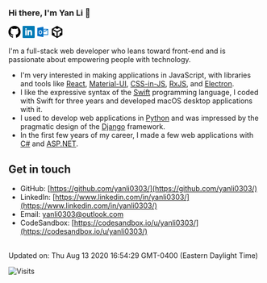 ### Hi there, I'm Yan Li 👋

<!--SHIELDS_BEGIN-->
[<img alt="Yan Li - GitHub" src="https://raw.githubusercontent.com/yanli0303/yanli0303/master/assets/github.png" width="24" height="24" />](https://github.com/yanli0303/)
[<img alt="Yan Li - LinkedIn" src="https://raw.githubusercontent.com/yanli0303/yanli0303/master/assets/linkedin.png" width="24" height="24" />](https://www.linkedin.com/in/yanli0303/)
[<img alt="Yan Li - Email" src="https://raw.githubusercontent.com/yanli0303/yanli0303/master/assets/email.png" width="24" height="24" />](mailto:yanli0303@outlook.com)
[<img alt="Yan Li - CodeSandbox" src="https://raw.githubusercontent.com/yanli0303/yanli0303/master/assets/codesandbox.png" width="24" height="24" />](https://codesandbox.io/u/yanli0303/)
<!--SHIELDS_END-->

I'm a full-stack web developer who leans toward front-end and is passionate about empowering people with technology.

- I'm very interested in making applications in JavaScript, with libraries and tools like [React](https://reactjs.org/), [Material-UI](https://material-ui.com/), [CSS-in-JS](https://cssinjs.org/), [RxJS](https://rxjs.dev/), and [Electron](https://www.electronjs.org/).
- I like the expressive syntax of the [Swift](https://swift.org/) programming language, I coded with Swift for three years and developed macOS desktop applications with it.
- I used to develop web applications in [Python](https://www.python.org/) and was impressed by the pragmatic design of the [Django](https://www.djangoproject.com/) framework.
- In the first few years of my career, I made a few web applications with [C#](https://docs.microsoft.com/en-us/dotnet/csharp/) and [ASP.NET](https://dotnet.microsoft.com/apps/aspnet).

## Get in touch

<!--GET_IN_TOUCH_BEGIN-->
- GitHub: [https://github.com/yanli0303/](https://github.com/yanli0303/)
- LinkedIn: [https://www.linkedin.com/in/yanli0303/](https://www.linkedin.com/in/yanli0303/)
- Email: [yanli0303@outlook.com](mailto:yanli0303@outlook.com)
- CodeSandbox: [https://codesandbox.io/u/yanli0303/](https://codesandbox.io/u/yanli0303/)
<!--GET_IN_TOUCH_END-->

<br/>
Updated on: Thu Aug 13 2020 16:54:29 GMT-0400 (Eastern Daylight Time)
<br/>

![Visits](https://enhrg2qpogcatw6.m.pipedream.net)
